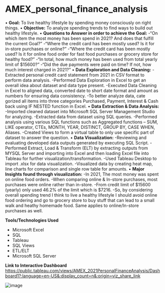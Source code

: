 # AMEX_personal_finance_analysis

•	**Goal:** To live healthy lifestyle by spending money consciously on right things.
•	**Objective:** To analyze spending trends to find ways to build out healthy lifestyle.
•	**Questions to Answer in order to achieve the Goal:** 
	-“On which item the most money has been spend in 2021? And does that fulfill the current Goal?” 
  -“Where the credit card has been mostly used? Is it for in-store purchases or online?”
  -“Where the credit card has been mostly used? Is it for online food order for fast food purchases or grocery store for healthy food?”
  -“In total, how much money has been used from total yearly limit of $15600?”
  -“Did the due payments were paid on time? If not, how much interest charged in 2021?”
•	**Data Exploration and Data Cleaning:**
  -Extracted personal credit card statement from 2021 in CSV format to perform data analysis.
  -Performed Data Exploration in Excel to get an overall idea about dataset and data type present.
  -Executed Data Cleaning in Excel to aligned data, converted date to short date format and amount as numbers for ensuring data consistency.
  -To better analyze data, cate gorized all items into three categories Purchased, Payment, Interest & Cash back using IF NESTED function in Excel.
•	**Data Extraction & Data Analysis:**
  -Imported cleaned dataset into Microsoft SQL Server Management Studio for analyzing.
  -Extracted data from dataset using SQL queries.
  -Performed analysis using various SQL functions such as Aggregated functions – SUM, LIKE operator, CTEs, MONTH, YEAR, DISTINCT, GROUP BY, CASE WHEN, Aliases. 
  -Created Views to form a virtual table to only use specific part of dataset to answer the question.
•	**Data Visualization:**
  -Reviewing and evaluating developed data outputs generated by executing SQL Script.
  -Performed Extract, Load & Transform (ELT) by extracting outputs from MYSQL Server and importing into Excel and then loading Excel file into Tableau for further         visualization/transformation. 
  -Used Tableau Desktop to import .xlsx for data visualization.
  -Visualized data by creating heat map, line charts for comparison and single row table for amounts.
•	**Major Insights found through visualization:** 
  -In 2021, The most money was spent on online food orders.
  -When comparing online & In-store purchases, most purchases were online rather than in-store.
  -From credit limit of $15600 (yearly) only used 46.2% of the limit which is $7216. 
  -So, by considering overall spending trend I think to live a healthy lifestyle I should avoid online food ordering and go to grocery store to buy stuff that can lead to a small walk and heathy homemade food. Same applies to online/In-store purchases as well.

 
**Tools/Technologies Used**
 
- Microsoft Excel
- SQL
- Tableau 
- SQL Views
- ETL/ELT
- Microsoft SQL Server

**Link to Interactive Dashboard**
https://public.tableau.com/views/AMEX_2021PersonalFinanceAnalysis/Dashboard1?:language=en-US&:display_count=n&:origin=viz_share_link

![image](https://user-images.githubusercontent.com/114427519/200885875-a9780aee-c22e-46c7-bc62-faccccade667.png)
